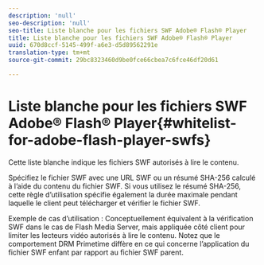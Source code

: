 ```yaml
---
description: 'null'
seo-description: 'null'
seo-title: Liste blanche pour les fichiers SWF Adobe® Flash® Player
title: Liste blanche pour les fichiers SWF Adobe® Flash® Player
uuid: 670d8ccf-5145-499f-a6e3-d5d89562291e
translation-type: tm+mt
source-git-commit: 29bc8323460d9be0fce66cbea7c6fce46df20d61

---
```



# Liste blanche pour les fichiers SWF Adobe® Flash® Player{#whitelist-for-adobe-flash-player-swfs}

Cette liste blanche indique les fichiers SWF autorisés à lire le contenu.

Spécifiez le fichier SWF avec une URL SWF ou un résumé SHA-256 calculé à l’aide du contenu du fichier SWF. Si vous utilisez le résumé SHA-256, cette règle d’utilisation spécifie également la durée maximale pendant laquelle le client peut télécharger et vérifier le fichier SWF.

Exemple de cas d’utilisation : Conceptuellement équivalent à la vérification SWF dans le cas de Flash Media Server, mais appliquée côté client pour limiter les lecteurs vidéo autorisés à lire le contenu. Notez que le comportement DRM Primetime diffère en ce qui concerne l’application du fichier SWF enfant par rapport au fichier SWF parent.
